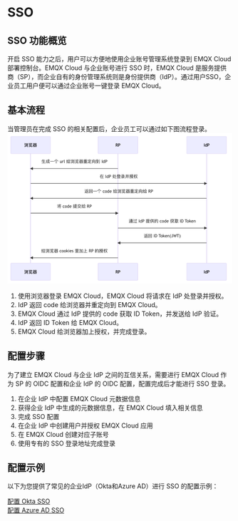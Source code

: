 # SSO

## SSO 功能概览
开启 SSO 能力之后，用户可以方便地使用企业账号管理系统登录到 EMQX Cloud 部署控制台。EMQX Cloud 与企业账号进行 SSO 时，EMQX Cloud 是服务提供商（SP），而企业自有的身份管理系统则是身份提供商（IdP）。通过用户SSO，企业员工用户便可以通过企业账号一键登录 EMQX Cloud。

## 基本流程
当管理员在完成 SSO 的相关配置后，企业员工可以通过如下图流程登录。
![sso](./_assets/sso0.png)

1. 使用浏览器登录 EMQX Cloud，EMQX Cloud 将请求在 IdP 处登录并授权。
2. IdP 返回 code 给浏览器并重定向到 EMQX Cloud。
3. EMQX Cloud 通过 IdP 提供的 code 获取 ID Token，并发送给 IdP 验证。
4. IdP 返回 ID Token 给 EMQX Cloud。
5. EMQX Cloud 给浏览器加上授权，并完成登录。


## 配置步骤

为了建立 EMQX Cloud 与企业 IdP 之间的互信关系，需要进行 EMQX Cloud 作为 SP 的 OIDC 配置和企业 IdP 的 OIDC 配置，配置完成后才能进行 SSO 登录。

1. 在企业 IdP 中配置 EMQX Cloud 元数据信息
2. 获得企业 IdP 中生成的元数据信息，在 EMQX Cloud 填入相关信息
3. 完成 SSO 配置
4. 在企业 IdP 中创建用户并授权 EMQX Cloud 应用
5. 在 EMQX Cloud 创建对应子账号
6. 使用专有的 SSO 登录地址完成登录

## 配置示例
以下为您提供了常见的企业IdP（Okta和Azure AD）进行 SSO 的配置示例：

[配置 Okta SSO](./sso_okta.md) <br>
[配置 Azure AD SSO](./sso_azure.md)


